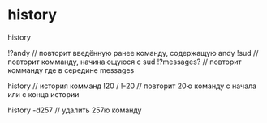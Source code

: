 history
=======

history

!?andy     // повторит введённую ранее команду, содержащую andy
!sud       // повторит комманду, начинающуюся с sud
!?messages? // повторит комманду где в середине messages

history    // история комманд
!20 / !-20 // повторит 20ю команду с начала или с конца истории

 history -d257  // удалить 257ю команду